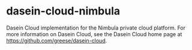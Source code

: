 dasein-cloud-nimbula
====================

Dasein Cloud implementation for the Nimbula private cloud platform. For more information on Dasein Cloud, see the Dasein Cloud home page at https://github.com/greese/dasein-cloud.